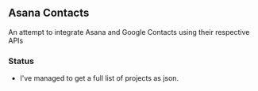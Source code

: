 ## Asana Contacts

An attempt to integrate Asana and Google Contacts using their respective APIs

### Status

- I've managed to get a full list of projects as json.